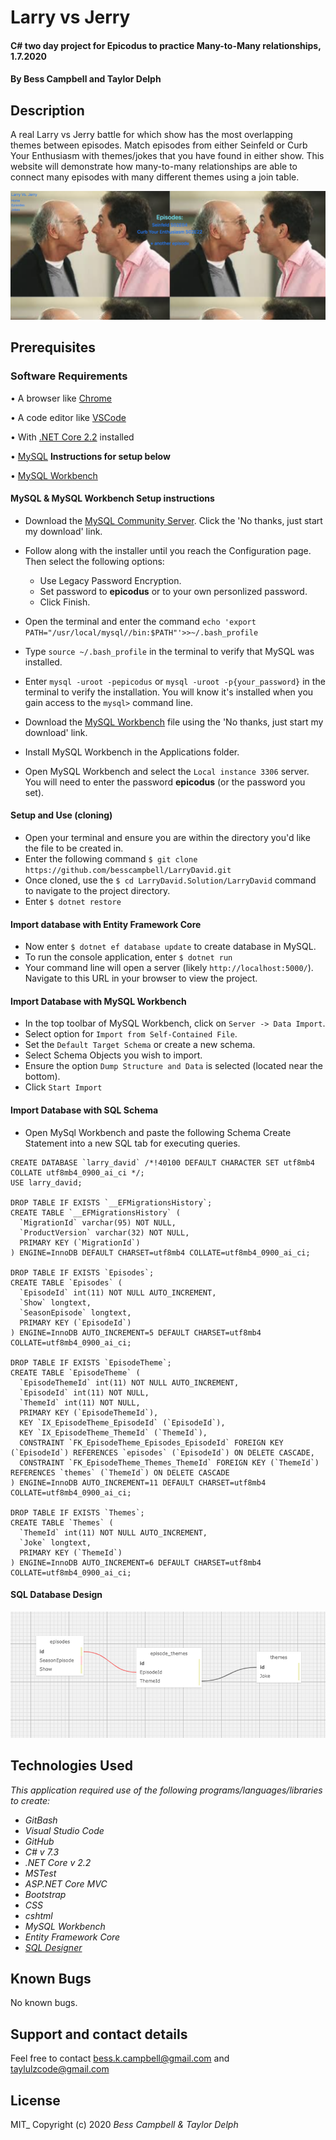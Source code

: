 # Larry vs Jerry

#### C# two day project for Epicodus to practice Many-to-Many relationships, 1.7.2020

#### By Bess Campbell and Taylor Delph

## Description

 A real Larry vs Jerry battle for which show has the most overlapping themes between episodes. Match episodes from either Seinfeld or Curb Your Enthusiasm with themes/jokes that you have found in either show. This website will demonstrate how many-to-many relationships are able to connect many episodes with many different themes using a join table.

![Splash Page](./ReadMeAssets/jarry.png)

## Prerequisites

### Software Requirements

• A browser like [Chrome](https://www.google.com/chrome/)

• A code editor like [VSCode](https://code.visualstudio.com/download)

• With [.NET Core 2.2](https://dotnet.microsoft.com/download/dotnet-core/thank-you/sdk-2.2.106-macos-x64-installer) installed

• [MySQL](https://dev.mysql.com/downloads/file/?id=484914) **Instructions for setup below**

• [MySQL Workbench](https://dev.mysql.com/downloads/file/?id=484391)

#### MySQL & MySQL Workbench Setup instructions

* Download the [MySQL Community Server](https://dev.mysql.com/downloads/file/?id=484914). Click the 'No thanks, just start my download' link.
* Follow along with the installer until you reach the Configuration page. Then select the following options:
  * Use Legacy Password Encryption.
  * Set password to **epicodus** or to your own personlized password.
  * Click Finish.

* Open the terminal and enter the command `echo 'export PATH="/usr/local/mysql//bin:$PATH"'>>~/.bash_profile`
* Type `source ~/.bash_profile` in the terminal to verify that MySQL was installed.
* Enter `mysql -uroot -pepicodus` or `mysql -uroot -p{your_password}` in the terminal to verify the installation. You will know it's installed when you gain access to the `mysql>` command line.
* Download the [MySQL Workbench](https://dev.mysql.com/downloads/file/?id=484391) file using the 'No thanks, just start my download' link.
* Install MySQL Workbench in the Applications folder.
* Open MySQL Workbench and select the `Local instance 3306` server. You will need to enter the password **epicodus** (or the password you set). 

#### Setup and Use (cloning)

 * Open your terminal and ensure you are within the directory you'd like the file to be created in.
 * Enter the following command `$ git clone https://github.com/besscampbell/LarryDavid.git`
 * Once cloned, use the `$ cd LarryDavid.Solution/LarryDavid` command to navigate to the project directory.
 * Enter `$ dotnet restore`

#### Import database with Entity Framework Core
* Now enter `$ dotnet ef database update` to create database in MySQL.
* To run the console application, enter `$ dotnet run`
* Your command line will open a server (likely `http://localhost:5000/`). Navigate to this URL in your browser to view the project.

#### Import Database with MySQL Workbench
* In the top toolbar of MySQL Workbench, click on `Server -> Data Import`.
* Select option for `Import from Self-Contained File`.
* Set the `Default Target Schema` or create a new schema.
* Select Schema Objects you wish to import.
* Ensure the option `Dump Structure and Data` is selected (located near the bottom).
* Click `Start Import`

#### Import Database with SQL Schema
* Open MySql Workbench and paste the following Schema Create Statement into a new SQL tab for executing queries.
```
CREATE DATABASE `larry_david` /*!40100 DEFAULT CHARACTER SET utf8mb4 COLLATE utf8mb4_0900_ai_ci */;
USE larry_david;

DROP TABLE IF EXISTS `__EFMigrationsHistory`;
CREATE TABLE `__EFMigrationsHistory` (
  `MigrationId` varchar(95) NOT NULL,
  `ProductVersion` varchar(32) NOT NULL,
  PRIMARY KEY (`MigrationId`)
) ENGINE=InnoDB DEFAULT CHARSET=utf8mb4 COLLATE=utf8mb4_0900_ai_ci;

DROP TABLE IF EXISTS `Episodes`;
CREATE TABLE `Episodes` (
  `EpisodeId` int(11) NOT NULL AUTO_INCREMENT,
  `Show` longtext,
  `SeasonEpisode` longtext,
  PRIMARY KEY (`EpisodeId`)
) ENGINE=InnoDB AUTO_INCREMENT=5 DEFAULT CHARSET=utf8mb4 COLLATE=utf8mb4_0900_ai_ci;

DROP TABLE IF EXISTS `EpisodeTheme`;
CREATE TABLE `EpisodeTheme` (
  `EpisodeThemeId` int(11) NOT NULL AUTO_INCREMENT,
  `EpisodeId` int(11) NOT NULL,
  `ThemeId` int(11) NOT NULL,
  PRIMARY KEY (`EpisodeThemeId`),
  KEY `IX_EpisodeTheme_EpisodeId` (`EpisodeId`),
  KEY `IX_EpisodeTheme_ThemeId` (`ThemeId`),
  CONSTRAINT `FK_EpisodeTheme_Episodes_EpisodeId` FOREIGN KEY (`EpisodeId`) REFERENCES `episodes` (`EpisodeId`) ON DELETE CASCADE,
  CONSTRAINT `FK_EpisodeTheme_Themes_ThemeId` FOREIGN KEY (`ThemeId`) REFERENCES `themes` (`ThemeId`) ON DELETE CASCADE
) ENGINE=InnoDB AUTO_INCREMENT=11 DEFAULT CHARSET=utf8mb4 COLLATE=utf8mb4_0900_ai_ci;

DROP TABLE IF EXISTS `Themes`;
CREATE TABLE `Themes` (
  `ThemeId` int(11) NOT NULL AUTO_INCREMENT,
  `Joke` longtext,
  PRIMARY KEY (`ThemeId`)
) ENGINE=InnoDB AUTO_INCREMENT=6 DEFAULT CHARSET=utf8mb4 COLLATE=utf8mb4_0900_ai_ci;

```
#### SQL Database Design
![MySQL Designer](./ReadMeAssets/LarryDavid.png)


## Technologies Used

_This application required use of the following programs/languages/libraries to create:_
* _GitBash_
* _Visual Studio Code_
* _GitHub_
* _C# v 7.3_
* _.NET Core v 2.2_
* _MSTest_
* _ASP.NET Core MVC_
* _Bootstrap_
* _CSS_
* _cshtml_
* _MySQL Workbench_
* _Entity Framework Core_
* _[SQL Designer](https://ondras.zarovi.cz/sql/demo/)_

## Known Bugs

No known bugs.

## Support and contact details

Feel free to contact <bess.k.campbell@gmail.com> and <taylulzcode@gmail.com>

## License

MIT_ Copyright (c) 2020 *_Bess Campbell & Taylor Delph_*
